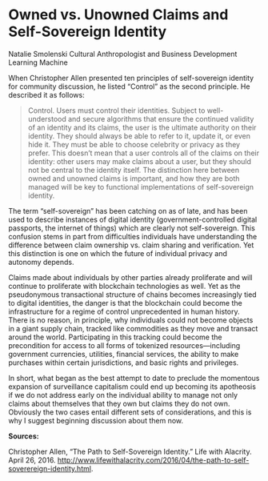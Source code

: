 # Owned vs. Unowned Claims and Self-Sovereign Identity

Natalie Smolenski
Cultural Anthropologist and Business Development
Learning Machine


When Christopher Allen presented ten principles of self-sovereign identity for community discussion, he listed “Control” as the second principle. He described it as follows:

> Control. Users must control their identities. Subject to well-understood and secure algorithms that ensure the continued validity of an identity and its claims, the user is the ultimate authority on their identity. They should always be able to refer to it, update it, or even hide it. They must be able to choose celebrity or privacy as they prefer. This doesn’t mean that a user controls all of the claims on their identity: other users may make claims about a user, but they should not be central to the identity itself.
The distinction here between owned and unowned claims is important, and how they are both managed will be key to functional implementations of self-sovereign identity.

The term “self-sovereign” has been catching on as of late, and has been used to describe instances of digital identity (government-controlled digital passports, the internet of things) which are clearly not self-sovereign. This confusion stems in part from difficulties individuals have understanding the difference between claim ownership vs. claim sharing and verification. Yet this distinction is one on which the future of individual privacy and autonomy depends.

Claims made about individuals by other parties already proliferate and will continue to proliferate with blockchain technologies as well. Yet as the pseudonymous transactional structure of chains becomes increasingly tied to digital identities, the danger is that the blockchain could become the infrastructure for a regime of control unprecedented in human history. There is no reason, in principle, why individuals could not become objects in a giant supply chain, tracked like commodities as they move and transact around the world. Participating in this tracking could become the precondition for access to all forms of tokenized resources—including government currencies, utilities, financial services, the ability to make purchases within certain jurisdictions, and basic rights and privileges.

In short, what began as the best attempt to date to preclude the momentous expansion of surveillance capitalism could end up becoming its apotheosis if we do not address early on the individual ability to manage not only claims about themselves that they own but claims they do not own. Obviously the two cases entail different sets of considerations, and this is why I suggest beginning discussion about them now.

**Sources:**

Christopher Allen, “The Path to Self-Sovereign Identity.” Life with Alacrity. April 26, 2016. http://www.lifewithalacrity.com/2016/04/the-path-to-self-soverereign-identity.html.
